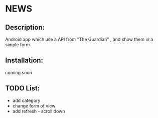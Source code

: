 # NEWS
Description:
----------------------------------------------------------------
Android app which use a API from "The Guardian" , and show them in a simple form.

Installation: 
------------------------------------------------------------------
coming soon

TODO List:
-------------------------------------------------------------------
- add category
- change form of view
- add refresh - scroll down
